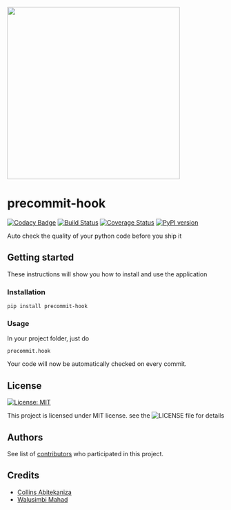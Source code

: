 <a href="https://asciinema.org/a/135255" target="_blank"><img src="https://asciinema.org/a/135255.png" height="400" /></a>
# precommit-hook
[![Codacy Badge](https://api.codacy.com/project/badge/Grade/095d63a592e74b239b28b5e19e689709)](https://www.codacy.com/app/abtcolns/precommit-hook?utm_source=github.com&utm_medium=referral&utm_content=collin5/precommit-hook&utm_campaign=badger)
[![Build Status](https://travis-ci.org/collin5/precommit-hook.svg?branch=master)](https://travis-ci.org/collin5/precommit-hook)
[![Coverage Status](https://coveralls.io/repos/github/collin5/precommit-hook/badge.svg?branch=master)](https://coveralls.io/github/collin5/precommit-hook?branch=master)
[![PyPI version](https://badge.fury.io/py/precommit-hook.svg)](https://badge.fury.io/py/precommit-hook)

Auto check the quality of your python code before you ship it 

## Getting started
These instructions will show you how to install and use the application

### Installation
 ```
 pip install precommit-hook
 ```
### Usage 
In your project folder, just do 
```
precommit.hook
```
Your code will now be automatically checked on every commit.

## License
[![License: MIT](https://img.shields.io/badge/License-MIT-yellow.svg)](https://opensource.org/licenses/MIT)

This project is licensed under MIT license. see the ![LICENSE](LICENSE) file for details

## Authors
See list of <a href="https://github.com/collin5/precommit-hook/graphs/contributors">contributors</a> who participated in this project.

## Credits
<ul>
 <li><a href="https://github.com/collin5">Collins Abitekaniza </a></li>
 <li><a href="https://github.com/andela-engmkwalusimbi">Walusimbi Mahad </a></li>
</ul>
